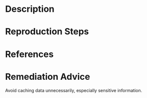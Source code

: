 # Description


# Reproduction Steps


# References


# Remediation Advice

Avoid caching data unnecessarily, especially sensitive information.